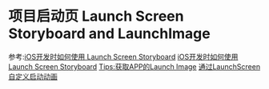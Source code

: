 # 项目启动页 Launch Screen Storyboard and LaunchImage

参考:[iOS开发时如何使用 Launch Screen Storyboard](https://www.jianshu.com/p/77054dccafdb)
[iOS开发时如何使用 Launch Screen Storyboard](https://www.jianshu.com/p/77054dccafdb)
[Tips:获取APP的Launch Image](https://link.jianshu.com/?t=http://adad184.com/2015/10/15/tips-access-current-launch-image/)
[通过LaunchScreen自定义启动动画](https://www.jianshu.com/p/2f1149269cd0)

